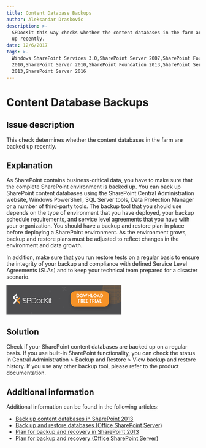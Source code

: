 ```yaml
---
title: Content Database Backups
author: Aleksandar Draskovic
description: >-
  SPDocKit this way checks whether the content databases in the farm are backed
  up recently.
date: 12/6/2017
tags: >-
  Windows SharePoint Services 3.0,SharePoint Server 2007,SharePoint Foundation
  2010,SharePoint Server 2010,SharePoint Foundation 2013,SharePoint Server
  2013,SharePoint Server 2016
---
```


# Content Database Backups

## Issue description

This check determines whether the content databases in the farm are backed up recently.

## Explanation

As SharePoint contains business-critical data, you have to make sure that the complete SharePoint environment is backed up. You can back up SharePoint content databases using the SharePoint Central Administration website, Windows PowerShell, SQL Server tools, Data Protection Manager or a number of third-party tools. The backup tool that you should use depends on the type of environment that you have deployed, your backup schedule requirements, and service level agreements that you have with your organization. You should have a backup and restore plan in place before deploying a SharePoint environment. As the environment grows, backup and restore plans must be adjusted to reflect changes in the environment and data growth.

In addition, make sure that you run restore tests on a regular basis to ensure the integrity of your backup and compliance with defined Service Level Agreements \(SLAs\) and to keep your technical team prepared for a disaster scenario.

[![Download SPDocKit](../../.gitbook/assets/spdockit_download.png)](http://bit.ly/2US0Zna)

## Solution

Check if your SharePoint content databases are backed up on a regular basis. If you use built-in SharePoint functionality, you can check the status in Central Administration &gt; Backup and Restore &gt; View backup and restore history. If you use any other backup tool, please refer to the product documentation.

## Additional information

Additional information can be found in the following articles:

* [Back up content databases in SharePoint 2013](https://technet.microsoft.com/en-us/library/ee428327.aspx)
* [Back up and restore databases \(Office SharePoint Server\)](https://technet.microsoft.com/en-us/library/cc671616%28v=office.12%29.aspx)
* [Plan for backup and recovery in SharePoint 2013](https://technet.microsoft.com/en-us/library/cc261687.aspx)
* [Plan for backup and recovery \(Office SharePoint Server\)](https://technet.microsoft.com/en-us/library/cc261687%28v=office.12%29.aspx)

